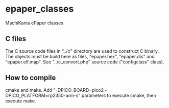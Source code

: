 # epaper_classes
MachiKania ePaper classes

## C files
The C source code files in "../c" directory are used to construct C binary. The objects must be build here as files, "epaper.hex", "epaper.dis" and "epaper.elf.map".  See "../c_convert.php" source code ("configclass" class).

## How to compile
cmake and make. Add "-DPICO_BOARD=pico2 -DPICO_PLATFORM=rp2350-arm-s" parameters to execute cmake, then execute make.
